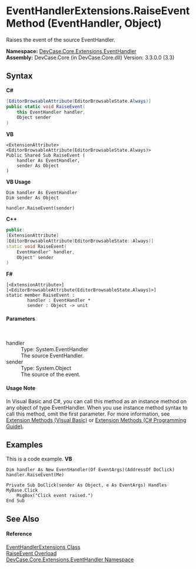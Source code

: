 # EventHandlerExtensions.RaiseEvent Method (EventHandler, Object)
 

Raises the event of the source EventHandler.

**Namespace:**&nbsp;<a href="N_DevCase_Core_Extensions_EventHandler">DevCase.Core.Extensions.EventHandler</a><br />**Assembly:**&nbsp;DevCase.Core (in DevCase.Core.dll) Version: 3.3.0.0 (3.3)

## Syntax

**C#**<br />
``` C#
[EditorBrowsableAttribute(EditorBrowsableState.Always)]
public static void RaiseEvent(
	this EventHandler handler,
	Object sender
)
```

**VB**<br />
``` VB
<ExtensionAttribute>
<EditorBrowsableAttribute(EditorBrowsableState.Always)>
Public Shared Sub RaiseEvent ( 
	handler As EventHandler,
	sender As Object
)
```

**VB Usage**<br />
``` VB Usage
Dim handler As EventHandler
Dim sender As Object

handler.RaiseEvent(sender)
```

**C++**<br />
``` C++
public:
[ExtensionAttribute]
[EditorBrowsableAttribute(EditorBrowsableState::Always)]
static void RaiseEvent(
	EventHandler^ handler, 
	Object^ sender
)
```

**F#**<br />
``` F#
[<ExtensionAttribute>]
[<EditorBrowsableAttribute(EditorBrowsableState.Always)>]
static member RaiseEvent : 
        handler : EventHandler * 
        sender : Object -> unit 

```


#### Parameters
&nbsp;<dl><dt>handler</dt><dd>Type: System.EventHandler<br />The source EventHandler.</dd><dt>sender</dt><dd>Type: System.Object<br />The source of the event.</dd></dl>

#### Usage Note
In Visual Basic and C#, you can call this method as an instance method on any object of type EventHandler. When you use instance method syntax to call this method, omit the first parameter. For more information, see <a href="https://docs.microsoft.com/dotnet/visual-basic/programming-guide/language-features/procedures/extension-methods">Extension Methods (Visual Basic)</a> or <a href="https://docs.microsoft.com/dotnet/csharp/programming-guide/classes-and-structs/extension-methods">Extension Methods (C# Programming Guide)</a>.

## Examples
This is a code example. 
**VB**<br />
``` VB
Dim handler As New EventHandler(Of EventArgs)(AddressOf DoClick)
handler.RaiseEvent(Me)

Private Sub DoClick(sender As Object, e As EventArgs) Handles MyBase.Click
    MsgBox("Click event raised.")
End Sub
```


## See Also


#### Reference
<a href="T_DevCase_Core_Extensions_EventHandler_EventHandlerExtensions">EventHandlerExtensions Class</a><br /><a href="Overload_DevCase_Core_Extensions_EventHandler_EventHandlerExtensions_RaiseEvent">RaiseEvent Overload</a><br /><a href="N_DevCase_Core_Extensions_EventHandler">DevCase.Core.Extensions.EventHandler Namespace</a><br />